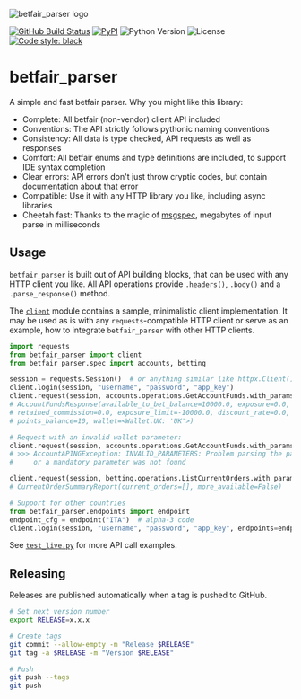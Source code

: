 ![betfair_parser logo](https://github.com/limx0/betfair_parser/assets/2386612/10d602a6-627c-48f1-8145-2f14232a8320)

[![GitHub Build Status](https://img.shields.io/github/actions/workflow/status/limx0/betfair_parser/build.yml?branch=main&logo=github)](https://github.com/limx0/betfair_parser/actions)
[![PyPI](https://img.shields.io/pypi/v/betfair_parser.svg?style=flat)](https://pypi.org/project/betfair_parser/)
![Python Version](https://img.shields.io/pypi/pyversions/betfair_parser)
![License](https://img.shields.io/github/license/limx0/betfair_parser)
[![Code style: black](https://img.shields.io/badge/code%20style-black-000000.svg)](https://github.com/psf/black)

# betfair_parser

A simple and fast betfair parser. Why you might like this library:

- Complete: All betfair (non-vendor) client API included
- Conventions: The API strictly follows pythonic naming conventions
- Consistency: All data is type checked, API requests as well as responses
- Comfort: All betfair enums and type definitions are included, to support IDE syntax completion
- Clear errors: API errors don't just throw cryptic codes, but contain documentation about that error
- Compatible: Use it with any HTTP library you like, including async libraries
- Cheetah fast: Thanks to the magic of [msgspec](https://github.com/jcrist/msgspec), megabytes of input
parse in milliseconds


## Usage

`betfair_parser` is built out of API building blocks, that can be used with any HTTP client
you like. All API operations provide `.headers()`, `.body()` and a `.parse_response()` method.

The [`client`](https://github.com/limx0/betfair_parser/blob/main/betfair_parser/client.py) module
contains a sample, minimalistic client implementation. It may be used as is with any `requests`-compatible
HTTP client or serve as an example, how to integrate `betfair_parser` with other HTTP clients.

```python
import requests
from betfair_parser import client
from betfair_parser.spec import accounts, betting

session = requests.Session()  # or anything similar like httpx.Client()
client.login(session, "username", "password", "app_key")
client.request(session, accounts.operations.GetAccountFunds.with_params())
# AccountFundsResponse(available_to_bet_balance=10000.0, exposure=0.0,
# retained_commission=0.0, exposure_limit=-10000.0, discount_rate=0.0,
# points_balance=10, wallet=<Wallet.UK: 'UK'>)

# Request with an invalid wallet parameter:
client.request(session, accounts.operations.GetAccountFunds.with_params(wallet="AUS"))
# >>> AccountAPINGException: INVALID_PARAMETERS: Problem parsing the parameters,
#     or a mandatory parameter was not found

client.request(session, betting.operations.ListCurrentOrders.with_params())
# CurrentOrderSummaryReport(current_orders=[], more_available=False)

# Support for other countries
from betfair_parser.endpoints import endpoint
endpoint_cfg = endpoint("ITA")  # alpha-3 code
client.login(session, "username", "password", "app_key", endpoints=endpoint_cfg)
```

See [`test_live.py`](https://github.com/limx0/betfair_parser/blob/main/tests/integration/test_live.py)
for more API call examples.


## Releasing

Releases are published automatically when a tag is pushed to GitHub.

```bash
# Set next version number
export RELEASE=x.x.x

# Create tags
git commit --allow-empty -m "Release $RELEASE"
git tag -a $RELEASE -m "Version $RELEASE"

# Push
git push --tags
git push
```
